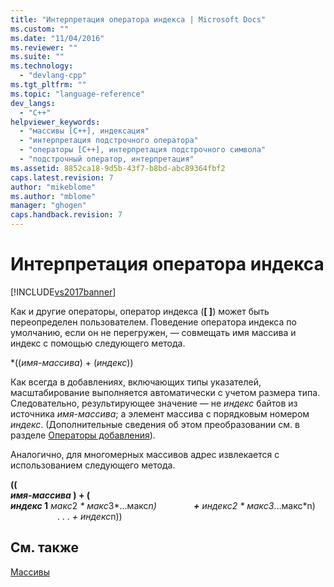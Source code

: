 ```yaml
---
title: "Интерпретация оператора индекса | Microsoft Docs"
ms.custom: ""
ms.date: "11/04/2016"
ms.reviewer: ""
ms.suite: ""
ms.technology: 
  - "devlang-cpp"
ms.tgt_pltfrm: ""
ms.topic: "language-reference"
dev_langs: 
  - "C++"
helpviewer_keywords: 
  - "массивы [C++], индексация"
  - "интерпретация подстрочного оператора"
  - "операторы [C++], интерпретация подстрочного символа"
  - "подстрочный оператор, интерпретация"
ms.assetid: 8852ca18-9d5b-43f7-b8bd-abc89364fbf2
caps.latest.revision: 7
author: "mikeblome"
ms.author: "mblome"
manager: "ghogen"
caps.handback.revision: 7
---
```

# Интерпретация оператора индекса
[!INCLUDE[vs2017banner](../assembler/inline/includes/vs2017banner.md)]

Как и другие операторы, оператор индекса \(**\[ \]**\) может быть переопределен пользователем.  Поведение оператора индекса по умолчанию, если он не перегружен, — совмещать имя массива и индекс с помощью следующего метода.  
  
 \*\(\(*имя\-массива*\) \+ \(*индекс*\)\)  
  
 Как всегда в добавлениях, включающих типы указателей, масштабирование выполняется автоматически с учетом размера типа.  Следовательно, результирующее значение — не *индекс* байтов из источника *имя\-массива*; а элемент массива с порядковым номером *индекс*. \(Дополнительные сведения об этом преобразовании см. в разделе [Операторы добавления](../cpp/additive-operators-plus-and.md)\).  
  
 Аналогично, для многомерных массивов адрес извлекается с использованием следующего метода.  
  
 **\(\(**   
 ***имя\-массива* \) \+ \(**   
 ***индекс* 1**  *макс*2 *\* макс*3*...макс*n\)               **\+** *индекс*2 *\* макс*3*...макс*n\)                    . . .  *\+* *индекс*n\)\)  
  
## См. также  
 [Массивы](../Topic/Arrays%20\(C++\).md)